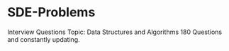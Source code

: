 # SDE-Problems

Interview Questions 
Topic: Data Structures and Algorithms
180 Questions and constantly updating.
